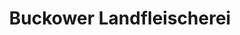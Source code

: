 ---
title: "Buckower Landfleischerei"
url: /schorfheide/buckower-landfleischerei/
shop: Metzgerei
---